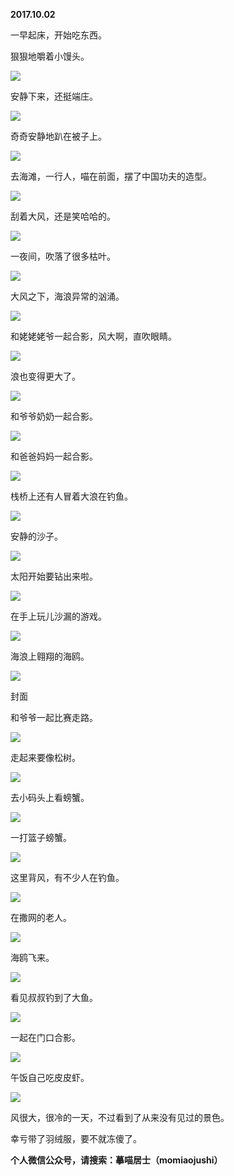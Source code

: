
          
            
**2017.10.02**

一早起床，开始吃东西。

狠狠地嚼着小馒头。



![](img/51001-5f87477ea1021799.jpg)




安静下来，还挺端庄。




![](img/51001-9ca7cb65aa5b13f5.jpg)




奇奇安静地趴在被子上。




![](img/51001-343055fb5d296484.jpg)




去海滩，一行人，喵在前面，摆了中国功夫的造型。




![](img/51001-ece9c4ed04b96c79.jpg)




刮着大风，还是笑哈哈的。




![](img/51001-a991d8fe7f858119.jpg)




一夜间，吹落了很多枯叶。




![](img/51001-5cd2717dd0daf4fe.jpg)




大风之下，海浪异常的汹涌。




![](img/51001-cacaaf538a961c5b.jpg)




和姥姥姥爷一起合影，风大啊，直吹眼睛。




![](img/51001-79ac6accdebcd389.jpg)




浪也变得更大了。




![](img/51001-c0848b3176fe028d.jpg)




和爷爷奶奶一起合影。




![](img/51001-2b3792dd96597b47.jpg)




和爸爸妈妈一起合影。




![](img/51001-943656bddd045efc.jpg)




栈桥上还有人冒着大浪在钓鱼。




![](img/51001-8c4095c1e9d4c1d9.jpg)




安静的沙子。




![](img/51001-ce4b1b40ba8125ca.jpg)




太阳开始要钻出来啦。




![](img/51001-191f791543e0cf18.jpg)




在手上玩儿沙漏的游戏。




![](img/51001-57bb331ed92699be.jpg)




海浪上翱翔的海鸥。




![](img/51001-936a6e77d3bad1d2.jpg)

封面


和爷爷一起比赛走路。




![](img/51001-90371b309282daa1.jpg)




走起来要像松树。




![](img/51001-4774693274b0e0ae.jpg)




去小码头上看螃蟹。




![](img/51001-dfc34d62e2a5a666.jpg)




一打篮子螃蟹。




![](img/51001-2117e1663ee64036.jpg)




这里背风，有不少人在钓鱼。




![](img/51001-69f049f423f24ca2.jpg)




在撒网的老人。




![](img/51001-ffc2b9978c281d3b.jpg)




海鸥飞来。




![](img/51001-9f23df232fcf2778.jpg)




看见叔叔钓到了大鱼。




![](img/51001-a88f012b7ef34b97.jpg)




一起在门口合影。




![](img/51001-72f5f11426f06cfa.jpg)




午饭自己吃皮皮虾。




![](img/51001-d173afcb2bdcf276.jpg)




风很大，很冷的一天，不过看到了从来没有见过的景色。

幸亏带了羽绒服，要不就冻傻了。


**个人微信公众号，请搜索：摹喵居士（momiaojushi）**

          
        